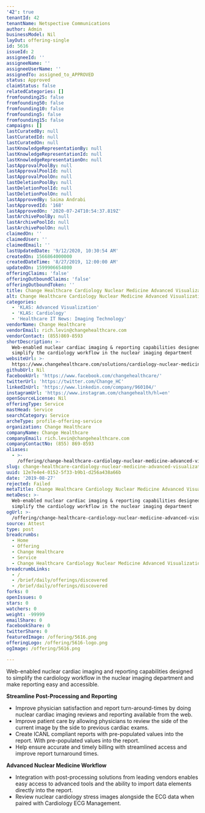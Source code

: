 ```yaml
---
'42': true
tenantId: 42
tenantName: Netspective Communications
author: Admin
businessModel: Nil
layOut: offering-single
id: 5616
issueId: 2
assigneeId: ''
assigneeName: ''
assigneeUserName: ''
assignedTo: assigned_to_APPROVED
status: Approved
claimStatus: false
relatedCategories: []
fromfounding25: false
fromfounding50: false
fromfounding10: false
fromfounding5: false
fromfounding15: false
campaigns: []
lastCuratedBy: null
lastCuratedId: null
lastCuratedOn: null
lastKnowledgeRepresentationBy: null
lastKnowledgeRepresentationId: null
lastKnowledgeRepresentationOn: null
lastApprovalPoolBy: null
lastApprovalPoolId: null
lastApprovalPoolOn: null
lastDeletionPoolBy: null
lastDeletionPoolId: null
lastDeletionPoolOn: null
lastApprovedBy: Saima Andrabi
lastApprovedId: '168'
lastApprovedOn: '2020-07-24T10:54:37.819Z'
lastArchivePoolBy: null
lastArchivePoolId: null
lastArchivePoolOn: null
claimedOn: ''
claimedUser: ''
claimedEmail: ''
lastUpdatedDate: '9/12/2020, 10:30:54 AM'
createdOn: 1566864000000
createdDateTime: '8/27/2019, 12:00:00 AM'
updatedOn: 1599906654800
offeringClaims: 'false'
offeringOutboundClaims: 'false'
offeringOutboundToken: ''
title: Change Healthcare Cardiology Nuclear Medicine Advanced Visualization™
alt: Change Healthcare Cardiology Nuclear Medicine Advanced Visualization™
categories:
  - 'KLAS: Advanced Visualization'
  - 'KLAS: Cardiology'
  - 'Healthcare IT News: Imaging Technology'
vendorName: Change Healthcare
vendorEmail: rich.levin@changehealthcare.com
vendorContact: (855)869-8593
shortDescription: >-
  Web-enabled nuclear cardiac imaging & reporting capabilities designed to
  simplify the cardiology workflow in the nuclear imaging department
websiteUrl: >-
  https://www.changehealthcare.com/solutions/cardiology-nuclear-medicine-advanced-visualization
githubUrl: Nil
facebookUrl: 'https://www.facebook.com/changehealthcare/'
twitterUrl: 'https://twitter.com/Change_HC'
linkedInUrl: 'https://www.linkedin.com/company/960104/'
instagramUrl: 'https://www.instagram.com/changehealth/hl=en'
openSourceLicense: Nil
offeringType: Service
mastHead: Service
searchCategory: Service
archeType: profile-offering-service
organization: Change Healthcare
companyName: Change Healthcare
companyEmail: rich.levin@changehealthcare.com
companyContactNo: (855) 869-8593
aliases:
  - >-
    /offering/change-healthcare-cardiology-nuclear-medicine-advanced-visualizationtm
slug: change-healthcare-cardiology-nuclear-medicine-advanced-visualizationtm
uuid: 12e7e4e4-0152-5f33-b9b1-d256a438a66b
date: '2019-08-27'
rejected: Failed
metaTitle: Change Healthcare Cardiology Nuclear Medicine Advanced Visualization™
metaDesc: >-
  Web-enabled nuclear cardiac imaging & reporting capabilities designed to
  simplify the cardiology workflow in the nuclear imaging department
ogUrl: >-
  /offering/change-healthcare-cardiology-nuclear-medicine-advanced-visualizationtm
source: Attest
type: post
breadcrumbs:
  - Home
  - Offering
  - Change Healthcare
  - Service
  - Change Healthcare Cardiology Nuclear Medicine Advanced Visualization™
breadcrumbLinks:
  - /
  - /brief/daily/offerings/discovered
  - /brief/daily/offerings/discovered
forks: 0
openIssues: 0
stars: 0
watchers: 0
weight: -99999
emailShare: 0
facebookShare: 0
twitterShare: 0
featuredImage: /offering/5616.png
offeringLogo: /offering/5616-logo.png
ogImage: /offering/5616.png

---
```

Web-enabled nuclear cardiac imaging and reporting capabilities designed to simplify the cardiology workflow in the nuclear imaging department and make reporting easy and accessible.

**Streamline Post-Processing and Reporting**
* Improve physician satisfaction and report turn-around-times by doing nuclear cardiac imaging reviews and reporting available from the web.
* Improve patient care by allowing physicians to review the side of the current image by the side to previous cardiac exams.
* Create ICANL compliant reports with pre-populated values into the report. With pre-populated values into the report.
* Help ensure accurate and timely billing with streamlined access and improve report turnaround times.

**Advanced Nuclear Medicine Workflow**
* Integration with post-processing solutions from leading vendors enables easy access to advanced tools and the ability to import data elements directly into the report.
* Review nuclear cardiology stress images alongside the ECG data when paired with Cardiology ECG Management.